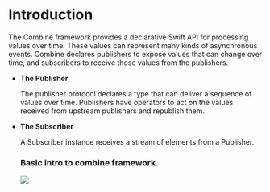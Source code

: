 # Introduction

The Combine framework provides a declarative Swift API for processing values over time. These values can represent many kinds of asynchronous events. 
Combine declares publishers to expose values that can change over time, and subscribers to receive those values from the publishers.

- **The Publisher**

   The publisher protocol declares a type that can deliver a sequence of values over time. Publishers have operators to act on the values received from upstream 
   publishers and republish them.

- **The Subscriber**

  A Subscriber instance receives a stream of elements from a Publisher.
  
  
  ### Basic intro to combine framework.
  
  ![](../resources/intro_combine.png)
